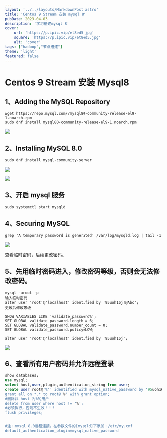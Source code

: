 ```yaml
---
layout: '../../layouts/MarkdownPost.astro'
title: 'Centos 9 Stream 安装 mysql 8'
pubDate: 2023-04-03
description: '学习搭建mysql 8'
cover:
    url: 'https://p.ipic.vip/et8ed5.jpg'
    square: 'https://p.ipic.vip/et8ed5.jpg'
    alt: 'cover'
tags: ["hadoop","节点搭建"]
theme: 'light'
featured: false
---
```

# Centos 9 Stream 安装 Mysql8

## 1、Adding the MySQL Repository

```shell
wget https://repo.mysql.com//mysql80-community-release-el9-1.noarch.rpm
sudo dnf install mysql80-community-release-el9-1.noarch.rpm
```

![](https://p.ipic.vip/yj9lag.png) 

## 2、Installing MySQL 8.0

```xml
sudo dnf install mysql-community-server 
```

![](https://p.ipic.vip/uygwl6.png)

![](/Users/zhouruijie/Library/Application%20Support/marktext/images/2023-04-03-10-04-30-image.png)

## 3、开启 mysql 服务

```shell
sudo systemctl start mysqld 
```

## 4、Securing MySQL

```shell
grep 'A temporary password is generated' /var/log/mysqld.log | tail -1 
```

![](https://p.ipic.vip/vvazil.png)

查看临时密码，后续更改密码。

## 5、先用临时密码进入，修改密码等级，否则会无法修改密码。

```shell
mysql -uroot -p 
输入临时密码
alter user 'root'@'localhost' identified by '95uoh16j!@Abc';
更改后修改等级

SHOW VARIABLES LIKE 'validate_password%';
SET GLOBAL validate_password.length = 6;
SET GLOBAL validate_password.number_count = 0;
SET GLOBAL validate_password.policy=LOW;

alter user 'root'@'localhost' identified by '95uoh16j';
```

![](https://p.ipic.vip/h670q0.png)


## 6、查看所有用户密码并允许远程登录

```sql
show databases;
use mysql;
select host,user,plugin,authentication_string from user;
create user root@'%'' identified with mysql_native_password by '95uoh16j';
grant all on *.* to root@'%' with grant option;
#删除非 host 为%的用户
delete from user where host != '%';
#必须执行，否则不生效！！！
flush privileges;


#注：mysql 8.0远程连接，在参数文件的[mysqld]下添加：/etc/my.cnf
default_authentication_plugin=mysql_native_password
```

